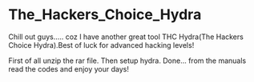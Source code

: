 # The_Hackers_Choice_Hydra
Chill out guys..... coz I have another great tool THC Hydra(The Hackers Choice Hydra).Best of luck for advanced hacking levels!

First of all unzip the rar file.
Then setup hydra.
Done... from the manuals read the codes and enjoy your days!
